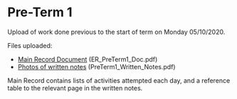# Pre-Term 1
Upload of work done previous to the start of term on Monday 05/10/2020.

Files uploaded:
* [Main Record Document](../blob/master/LCairns_WeeklyRecords/PreTerm1/ER_PreTerm1_Doc.pdf) (ER_PreTerm1_Doc.pdf)
* [Photos of written notes](../PreTerm1_Written_Notes.pdf) (PreTerm1_Written_Notes.pdf)

Main Record contains lists of activities attempted each day, and a reference table to the relevant page in the written notes.
